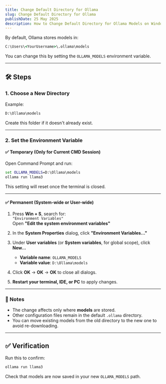 ```yaml
---
title: Change Default Directory for Ollama
slug: Change Default Directory for Ollama
publishDate: 25 May 2025
description: How to Change Default Directory for Ollama Models on Windows
---
```


By default, Ollama stores models in:
```cmd
C:\Users\<YourUsername>\.ollama\models
```

You can change this by setting the `OLLAMA_MODELS` environment variable.

---

## 🛠️ Steps

### 1. Choose a New Directory

Example:
```cmd
D:\Ollama\models
```

Create this folder if it doesn't already exist.

---

### 2. Set the Environment Variable

#### ✅ Temporary (Only for Current CMD Session)

Open Command Prompt and run:

```cmd
set OLLAMA_MODELS=D:\Ollama\models
ollama run llama3
```

This setting will reset once the terminal is closed.

---

#### ✅ Permanent (System-wide or User-wide)

1. Press **Win + S**, search for:  
   `"Environment Variables"`  
   Open **"Edit the system environment variables"**

2. In the **System Properties** dialog, click **"Environment Variables…"**

3. Under **User variables** (or **System variables**, for global scope), click **New...**  
   - **Variable name**: `OLLAMA_MODELS`  
   - **Variable value**: `D:\Ollama\models`

4. Click **OK** → **OK** → **OK** to close all dialogs.

5. **Restart your terminal, IDE, or PC** to apply changes.

---

### 📌 Notes

- The change affects only where **models** are stored.
- Other configuration files remain in the default `.ollama` directory.
- You can move existing models from the old directory to the new one to avoid re-downloading.

---

## ✅ Verification

Run this to confirm:
```cmd
ollama run llama3
```

Check that models are now saved in your new `OLLAMA_MODELS` path.

